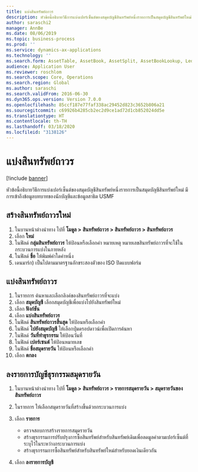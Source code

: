 ```yaml
---
title: แบ่งสินทรัพย์ถาวร
description: หัวข้อนี้อธิบายวิธีการแบ่งเปอร์เซ็นต์ของสมุดบัญชีสินทรัพย์หนึ่งรายการเป็นสมุดบัญชีสินทรัพย์ใหม่
author: saraschi2
manager: AnnBe
ms.date: 08/06/2019
ms.topic: business-process
ms.prod: ''
ms.service: dynamics-ax-applications
ms.technology: ''
ms.search.form: AssetTable, AssetBook, AssetSplit, AssetBookLookup, LedgerJournalTable, LedgerJournalTransAsset
audience: Application User
ms.reviewer: roschlom
ms.search.scope: Core, Operations
ms.search.region: Global
ms.author: saraschi
ms.search.validFrom: 2016-06-30
ms.dyn365.ops.version: Version 7.0.0
ms.openlocfilehash: 85ccf187e77faf338ac29452d823c3652b806a21
ms.sourcegitcommit: c69926b4285cb2ec2d9ce1ad72d1cb852024dd5e
ms.translationtype: HT
ms.contentlocale: th-TH
ms.lasthandoff: 03/18/2020
ms.locfileid: "3138126"
---
```

# <a name="split-a-fixed-asset"></a>แบ่งสินทรัพย์ถาวร

[!include [banner](../../includes/banner.md)]

หัวข้อนี้อธิบายวิธีการแบ่งเปอร์เซ็นต์ของสมุดบัญชีสินทรัพย์หนึ่งรายการเป็นสมุดบัญชีสินทรัพย์ใหม่ มีการเข้าถึงข้อมูลบทบาทของนักบัญชีและข้อมูลสาธิต USMF


## <a name="create-a-new-fixed-asset"></a>สร้างสินทรัพย์ถาวรใหม่
1. ในบานหน้าต่างนำทาง ไปที่ **โมดูล > สินทรัพย์ถาวร > สินทรัพย์ถาวร > สินทรัพย์ถาวร**
2. เลือก **ใหม่**
3. ในฟิลด์ **กลุ่มสินทรัพย์ถาวร** ให้ป้อนหรือเลือกค่า หมายเหตุ หมายเลขสินทรัพย์ถาวรที่จะใช้ในกระบวนการแบ่งในภายหลัง  
4. ในฟิลด์ **ชื่อ** ให้พิมพ์ค่าใดค่าหนึ่ง
5. เดนมาร์ก) เป็นไปตามมาตรฐานอักขระสองตัวของ ISO ปิดแบบฟอร์ม

## <a name="split-a-fixed-asset"></a>แบ่งสินทรัพย์ถาวร
1. ในรายการ ค้นหาและเลือกลิงค์ของสินทรัพย์ถาวรที่จะแบ่ง
2. เลือก **สมุดบัญชี** เลือกสมุดบัญชีเพื่อแบ่งไปยังสินทรัพย์ใหม่  
3. เลือก **ฟังก์ชัน**
4. เลือก **แบ่งสินทรัพย์ถาวร**
5. ในฟิลด์ **สินทรัพย์ถาวรสิ้นสุด** ให้ป้อนหรือเลือกค่า
6. ในฟิลด์ **ไปยังสมุดบัญชี** ให้เลือกปุ่มดรอปดาวน์เพื่อเปิดการค้นหา
7. ในฟิลด์ **วันที่ทำธุรกรรม** ให้ป้อนวันที่
8. ในฟิลด์ **เปอร์เซนต์** ให้ป้อนหมายเลข
9. ในฟิลด์ **ชื่อสมุดรายวัน** ให้ป้อนหรือเลือกค่า
10. เลือก **ตกลง**

## <a name="post-the-journal-transaction"></a>ลงรายการบัญชีธุรกรรมสมุดรายวัน
1. ในบานหน้าต่างนำทาง ไปที่ **โมดูล > สินทรัพย์ถาวร > รายการสมุดรายวัน > สมุดรายวันของสินทรัพย์ถาวร**
2. ในรายการ ให้เลือกสมุดรายวันที่สร้างขึ้นด้วยกระบวนการแบ่ง
3. เลือก **รายการ**

    - ตรวจสอบการสร้างรายการสมุดรายวัน   
    - สร้างธุรกรรมการปรับปรุงการซื้อสินทรัพย์สำหรับสินทรัพย์เดิมเพื่อลดมูลค่าตามเปอร์เซ็นต์ที่ระบุไว้ในระหว่างกระบวนการแบ่ง   
    - สร้างธุรกรรมการซื้อสินทรัพย์สำหรับสินทรัพย์ใหม่สำหรับยอดเงินเดียวกัน  

4. เลือก **ลงรายการบัญชี**

